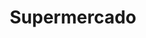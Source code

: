 ---
title: "Supermercado"
url: /ciudad-autonoma-de-buenos-aires/supermercado-avenida-lope-de-vega/
shop: comodidad
---